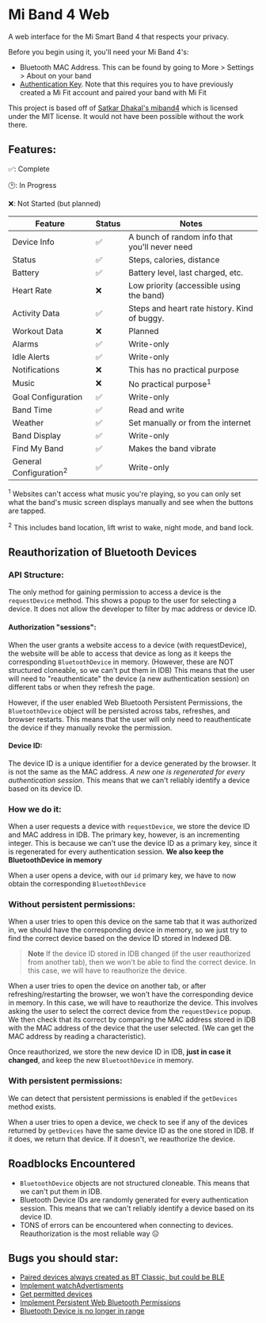 # Mi Band 4 Web

A web interface for the Mi Smart Band 4 that respects your privacy.

Before you begin using it, you'll need your Mi Band 4's:

* Bluetooth MAC Address. This can be found by going to More > Settings > About on your band
* [Authentication Key](https://codeberg.org/Freeyourgadget/Gadgetbridge/wiki/Huami-Server-Pairing).
  Note that this requires you to have previously created a Mi Fit account and paired your band with Mi Fit

This project is based off of [Satkar Dhakal's miband4](https://github.com/satcar77/miband4) which is licensed under the MIT license. It would not have been possible without the work there.

## Features:

✅: Complete

🕑: In Progress

❌: Not Started (but planned)

| Feature | Status | Notes |
| - | - | - |
| Device Info | ✅ | A bunch of random info that you'll never need |
| Status | ✅ | Steps, calories, distance |
| Battery | ✅ | Battery level, last charged, etc. |
| Heart Rate | ❌ | Low priority (accessible using the band) |
| Activity Data | ✅ | Steps and heart rate history. Kind of buggy. |
| Workout Data | ❌ | Planned |
| Alarms | ✅ | Write-only |
| Idle Alerts | ✅ | Write-only |
| Notifications | ❌ | This has no practical purpose |
| Music | ❌ | No practical purpose<sup>1</sup> |
| Goal Configuration | ✅ | Write-only |
| Band Time | ✅ | Read and write |
| Weather | ✅ | Set manually or from the internet |
| Band Display | ✅ | Write-only |
| Find My Band | ✅ | Makes the band vibrate |
| General Configuration<sup>2</sup> | ✅ | Write-only |

<sup>1</sup> Websites can't access what music you're playing, so you can only set what the band's music screen displays manually and see when the buttons are tapped.

<sup>2</sup> This includes band location, lift wrist to wake, night mode, and band lock.

## Reauthorization of Bluetooth Devices

### API Structure:

The only method for gaining permission to access a device is the `requestDevice` method. This shows a popup to the user for selecting a device. It does not allow the developer to filter by mac address or device ID.

#### Authorization "sessions":

When the user grants a website access to a device (with requestDevice), the website will be able to access that device as long as it keeps the corresponding `BluetoothDevice` in memory. (However, these are NOT structured cloneable, so we can't put them in IDB) This means that the user will need to "reauthenticate" the device (a new authentication session) on different tabs or when they refresh the page.

However, if the user enabled Web Bluetooth Persistent Permissions, the `BluetoothDevice` object will be persisted across tabs, refreshes, and browser restarts. This means that the user will only need to reauthenticate the device if they manually revoke the permission.

#### Device ID:

The device ID is a unique identifier for a device generated by the browser. It is not the same as the MAC address. _A new one is regenerated for every authentication session_. This means that we can't reliably identify a device based on its device ID.

### How we do it:

When a user requests a device with `requestDevice`, we store the device ID and MAC address in IDB. The primary key, however, is an incrementing integer. This is because we can't use the device ID as a primary key, since it is regenerated for every authentication session. **We also keep the BluetoothDevice in memory**

When a user opens a device, with our `id` primary key, we have to now obtain the corresponding `BluetoothDevice`

### Without persistent permissions:

When a user tries to open this device on the same tab that it was authorized in, we should have the corresponding device in memory, so we just try to find the correct device based on the device ID stored in Indexed DB.

> **Note**
> If the device ID stored in IDB changed (if the user reauthorized from another tab), then we won't be able to find the correct device. In this case, we will have to reauthorize the device.

When a user tries to open the device on another tab, or after refreshing/restarting the browser, we won't have the corresponding device in memory. In this case, we will have to reauthorize the device. This involves asking the user to select the correct device from the `requestDevice` popup. We then check that its correct by comparing the MAC address stored in IDB with the MAC address of the device that the user selected. (We can get the MAC address by reading a characteristic).

Once reauthorized, we store the new device ID in IDB, **just in case it changed**, and keep the new `BluetoothDevice` in memory.

### With persistent permissions:

We can detect that persistent permissions is enabled if the `getDevices` method exists.

When a user tries to open a device, we check to see if any of the devices returned by `getDevices` have the same device ID as the one stored in IDB. If it does, we return that device. If it doesn't, we reauthorize the device.

## Roadblocks Encountered

* `BluetoothDevice` objects are not structured cloneable. This means that we can't put them in IDB.
* Bluetooth Device IDs are randomly generated for every authentication session. This means that we can't reliably identify a device based on its device ID.
* TONS of errors can be encountered when connecting to devices. Reauthorization is the most reliable way 😑

## Bugs you should star:

* [Paired devices always created as BT Classic, but could be BLE](https://crbug.com/630581)
* [Implement watchAdvertisments](https://crbug.com/654897)
* [Get permitted devices](https://crbug.com/577953)
* [Implement Persistent Web Bluetooth Permissions](https://crbug.com/974879)
* [Bluetooth Device is no longer in range](https://crbug.com/1173186)